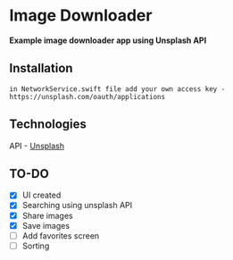 # Image Downloader

**Example image downloader app using Unsplash API**

## Installation

```
in NetworkService.swift file add your own access key - https://unsplash.com/oauth/applications
```

## Technologies
API - [Unsplash](https://unsplash.com/oauth/applications)<br/>

## TO-DO
- [x] UI created
- [x] Searching using unsplash API
- [x] Share images
- [x] Save images
- [ ] Add favorites screen
- [ ] Sorting
